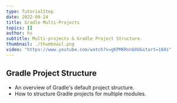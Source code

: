 ```yaml
---
type: TutorialStep
date: 2022-09-24
title: Gradle Multi-Projects
topics: []
author: hs
subtitle: Multi-projects & Gradle Project Structure.
thumbnail: ./thumbnail.png
video: "https://www.youtube.com/watch?v=gKPMKRnnbXU&start=184s"
---
```


## Gradle Project Structure

- An overview of Gradle's default project structure.
- How to structure Gradle projects for multiple modules.
